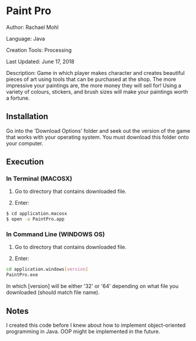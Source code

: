 # Paint Pro

Author: Rachael Mohl

Language: Java

Creation Tools: Processing

Last Updated: June 17, 2018

Description: Game in which player makes character and creates beautiful pieces of art using tools that can be purchased at the shop. The more impressive your paintings are, the more money they will sell for! Using a variety of colours, stickers, and brush sizes will make your paintings worth a fortune.

## Installation

Go into the 'Download Options' folder and seek out the version of the game that works with your operating system. You must download this folder onto your computer.

## Execution

### In Terminal (MACOSX)

1. Go to directory that contains downloaded file.

2. Enter:

```bash
$ cd application.macosx
$ open -a PaintPro.app
```

### In Command Line (WINDOWS OS)

1. Go to directory that contains downloaded file.

2. Enter:
```bash
cd application.windows[version]
PaintPro.exe
```
In which [version] will be either '32' or '64' depending on what file you downloaded (should match file name).

## Notes

I created this code before I knew about how to implement object-oriented programming in Java. OOP might be implemented in the future.
